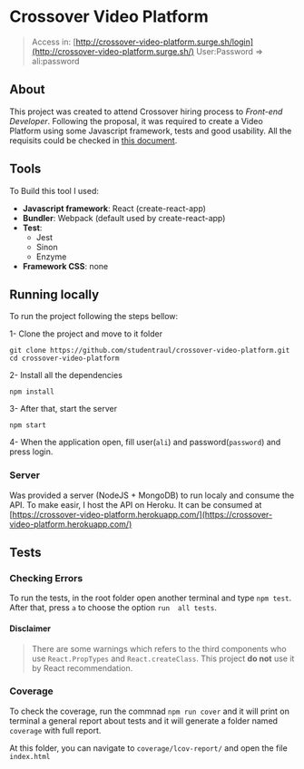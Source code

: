 # Crossover Video Platform
> Access in: [http://crossover-video-platform.surge.sh/login](http://crossover-video-platform.surge.sh/) User:Password => ali:password

## About
This project was created to attend Crossover hiring process to *Front-end Developer*. Following the proposal, it was required to create a Video Platform using some Javascript framework, tests and good usability. All the requisits could be checked in [this document](https://github.com/studentraul/crossover-video-platform/blob/master/Assigment.md).

## Tools
To Build this tool I used:
- **Javascript framework**: React (create-react-app)
- **Bundler**: Webpack (default used by create-react-app) 
- **Test**: 
  - Jest
  - Sinon
  - Enzyme
- **Framework CSS**: none

## Running locally
To run the project following the steps bellow:

1- Clone the project and move to it folder
```
git clone https://github.com/studentraul/crossover-video-platform.git
cd crossover-video-platform
```

2- Install all the dependencies
```
npm install
```

3- After that, start the server
```
npm start
```

4- When the application open, fill user(`ali`) and password(`password`) and press login.

### Server
Was provided a server (NodeJS + MongoDB) to run localy and consume the API. To make easir, I host the API on Heroku. It can be consumed at [https://crossover-video-platform.herokuapp.com/](https://crossover-video-platform.herokuapp.com/)

## Tests

### Checking Errors
To run the tests, in the root folder open another terminal and type `npm test`. After that, press `a` to choose the option `run  all tests`.

#### Disclaimer
> There are some warnings which refers to the third components who use `React.PropTypes` and `React.createClass`. This project **do not** use it by React recommendation.

### Coverage
To check the coverage, run the commnad `npm run cover` and it will print on terminal a general report about tests and it will generate a folder named `coverage` with full report.

At this folder, you can navigate to `coverage/lcov-report/` and open the file `index.html`
